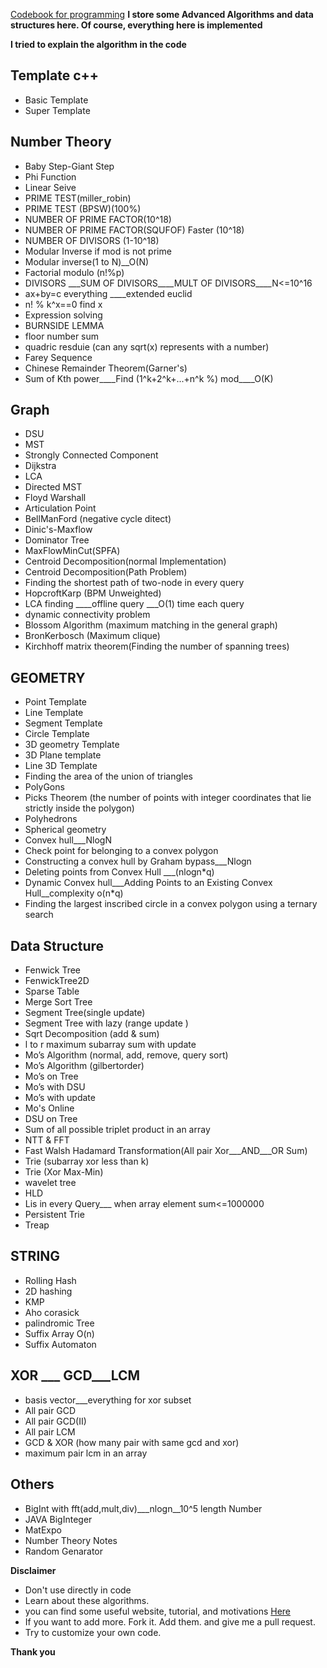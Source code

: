 [Codebook for programming](https://github.com/Foysal87/competitive_programming_codebook)
**I store some Advanced Algorithms and data structures here. Of course, everything here is implemented**

**I tried to explain the algorithm in the code**

## Template c++
* Basic Template
* Super Template

## Number Theory
* Baby Step-Giant Step 
* Phi Function
* Linear Seive 
* PRIME TEST(miller_robin) 
* PRIME TEST (BPSW)(100%)
* NUMBER OF PRIME FACTOR(10^18)
* NUMBER OF PRIME FACTOR(SQUFOF)  Faster (10^18)
* NUMBER OF DIVISORS (1-10^18)
* Modular Inverse if mod is not prime
* Modular inverse(1 to N)__O(N)
* Factorial modulo (n!%p) 
* DIVISORS ___SUM OF DIVISORS____MULT OF DIVISORS____N<=10^16 
* ax+by=c everything ____extended euclid 
* n! % k^x==0 find x
* Expression solving
* BURNSIDE LEMMA
* floor number sum
* quadric resduie  (can any sqrt(x) represents with a number)
* Farey Sequence
* Chinese Remainder Theorem(Garner's)
* Sum of Kth power____Find (1^k+2^k+...+n^k %) mod____O(K)



## Graph
* DSU
* MST
* Strongly Connected Component
* Dijkstra
* LCA
* Directed MST 
* Floyd Warshall
* Articulation Point
* BellManFord (negative cycle ditect)
* Dinic's-Maxflow  
* Dominator Tree
* MaxFlowMinCut(SPFA)
* Centroid Decomposition(normal Implementation)
* Centroid Decomposition(Path Problem) 
* Finding the shortest path of two-node in every query
* HopcroftKarp (BPM Unweighted)  
* LCA finding ____offline query ___O(1) time each query 
* dynamic connectivity problem
* Blossom Algorithm (maximum matching in the general graph)
* BronKerbosch (Maximum clique)
* Kirchhoff matrix theorem(Finding the number of spanning trees) 





## GEOMETRY 

* Point Template
* Line Template
* Segment Template
* Circle Template
* 3D geometry Template
* 3D Plane template
* Line 3D Template
* Finding the area of ​​the union of triangles 
* PolyGons
* Picks Theorem  (the number of points with integer coordinates that lie strictly inside the polygon)
* Polyhedrons
* Spherical geometry 
* Convex hull___NlogN
* Check point for belonging to a convex polygon
* Constructing a convex hull by Graham bypass___Nlogn 
* Deleting points from Convex Hull ___(nlogn*q) 
* Dynamic Convex hull___Adding Points to an Existing Convex Hull__complexity o(n*q) 
* Finding the largest inscribed circle in a convex polygon using a ternary search 

## Data Structure

* Fenwick Tree
* FenwickTree2D 
* Sparse Table
* Merge Sort Tree
* Segment Tree(single update)
* Segment Tree with lazy (range update )
* Sqrt Decomposition (add & sum) 
* l to r maximum subarray sum with update
* Mo’s Algorithm (normal, add, remove, query sort)
* Mo’s Algorithm (gilbertorder)
* Mo’s on Tree 
* Mo’s with DSU
* Mo’s with update
* Mo's Online
* DSU on Tree
* Sum of all possible triplet product in an array
* NTT & FFT
* Fast Walsh Hadamard Transformation(All pair Xor___AND___OR Sum)
* Trie (subarray xor less than k) 
* Trie (Xor Max-Min)
* wavelet tree 
* HLD
* Lis in every Query___ when array element sum<=1000000 
* Persistent Trie
* Treap



## STRING
* Rolling Hash
* 2D hashing
* KMP
* Aho corasick 
* palindromic Tree
* Suffix Array O(n)
* Suffix Automaton


## XOR ___ GCD___LCM
* basis vector___everything for xor subset
* All pair GCD
* All pair GCD(II)
* All pair LCM 
* GCD & XOR (how many pair with same gcd and xor)
* maximum pair lcm in an array 


## Others
* BigInt with fft(add,mult,div)___nlogn__10^5 length Number
* JAVA BigInteger
* MatExpo
* Number Theory Notes
* Random Genarator


**Disclaimer**

* Don't use directly in code
* Learn about these algorithms.
* you can find some useful website, tutorial, and motivations [Here](https://github.com/ShahjalalShohag/How-To-Practice)
* If you want to add more. Fork it. Add them. and give me a pull request.
* Try to customize your own code.

**Thank you**

